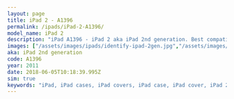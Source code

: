 ```yaml
---
layout: page
title: iPad 2 - A1396
permalink: /ipads/iPad-2-A1396/
model_name: iPad 2
description: "iPad A1396 - iPad 2 aka iPad 2nd generation. Best compatible iPad cases for A1396"
images: ["/assets/images/ipads/identify-ipad-2gen.jpg","/assets/images/ipads/ipad_2_buttons.png"]
aka: iPad 2nd generation
code: A1396
year: 2011
date: 2018-06-05T10:18:39.995Z
sim: true
keywords: "iPad, iPad cases, iPad covers, iPad case, iPad cover, iPad 2, iPad 2 case, A1396 case, A1396 cover, A1396, iPad 2nd generation"
---
```

